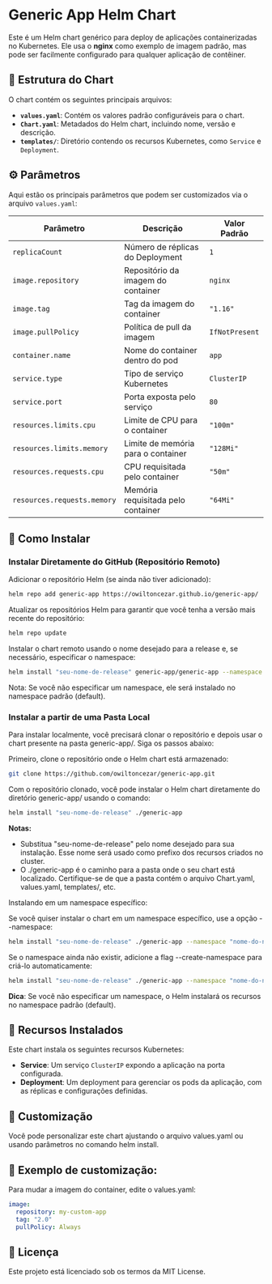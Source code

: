 # Generic App Helm Chart

Este é um Helm chart genérico para deploy de aplicações containerizadas no Kubernetes. Ele usa o **nginx** como exemplo de imagem padrão, mas pode ser facilmente configurado para qualquer aplicação de contêiner.

## 📂 Estrutura do Chart

O chart contém os seguintes principais arquivos:

- **`values.yaml`**: Contém os valores padrão configuráveis para o chart.
- **`Chart.yaml`**: Metadados do Helm chart, incluindo nome, versão e descrição.
- **`templates/`**: Diretório contendo os recursos Kubernetes, como `Service` e `Deployment`.

## ⚙️ Parâmetros

Aqui estão os principais parâmetros que podem ser customizados via o arquivo `values.yaml`:

| Parâmetro                 | Descrição                                       | Valor Padrão    |
|---------------------------|-------------------------------------------------|-----------------|
| `replicaCount`            | Número de réplicas do Deployment                | `1`             |
| `image.repository`        | Repositório da imagem do container              | `nginx`         |
| `image.tag`               | Tag da imagem do container                      | `"1.16"`        |
| `image.pullPolicy`        | Política de pull da imagem                      | `IfNotPresent`  |
| `container.name`          | Nome do container dentro do pod                 | `app`           |
| `service.type`            | Tipo de serviço Kubernetes                      | `ClusterIP`     |
| `service.port`            | Porta exposta pelo serviço                      | `80`            |
| `resources.limits.cpu`    | Limite de CPU para o container                  | `"100m"`        |
| `resources.limits.memory` | Limite de memória para o container              | `"128Mi"`       |
| `resources.requests.cpu`  | CPU requisitada pelo container                  | `"50m"`         |
| `resources.requests.memory` | Memória requisitada pelo container            | `"64Mi"`        |

## 🚀 Como Instalar

### Instalar Diretamente do GitHub (Repositório Remoto)

Adicionar o repositório Helm (se ainda não tiver adicionado):

```bash
helm repo add generic-app https://owiltoncezar.github.io/generic-app/
```
Atualizar os repositórios Helm para garantir que você tenha a versão mais recente do repositório:

```bash
helm repo update
```
Instalar o chart remoto usando o nome desejado para a release e, se necessário, especificar o namespace:

```bash
helm install "seu-nome-de-release" generic-app/generic-app --namespace "nome-do-namespace" --create-namespace
```
Nota: Se você não especificar um namespace, ele será instalado no namespace padrão (default).

### Instalar a partir de uma Pasta Local

Para instalar localmente, você precisará clonar o repositório e depois usar o chart presente na pasta generic-app/. Siga os passos abaixo:

Primeiro, clone o repositório onde o Helm chart está armazenado:

```bash
git clone https://github.com/owiltoncezar/generic-app.git
```
Com o repositório clonado, você pode instalar o Helm chart diretamente do diretório generic-app/ usando o comando:

```bash
helm install "seu-nome-de-release" ./generic-app
```

**Notas:** 
 - Substitua "seu-nome-de-release" pelo nome desejado para sua instalação. Esse nome será usado como prefixo dos recursos criados no cluster.
 - O ./generic-app é o caminho para a pasta onde o seu chart está localizado. Certifique-se de que a pasta contém o arquivo Chart.yaml, values.yaml, templates/, etc.

Instalando em um namespace específico:

Se você quiser instalar o chart em um namespace específico, use a opção --namespace:

```bash
helm install "seu-nome-de-release" ./generic-app --namespace "nome-do-namespace"
```
Se o namespace ainda não existir, adicione a flag --create-namespace para criá-lo automaticamente:

```bash
helm install "seu-nome-de-release" ./generic-app --namespace "nome-do-namespace" --create-namespace
```

**Dica**: Se você não especificar um namespace, o Helm instalará os recursos no namespace padrão (default).

## 📌 Recursos Instalados

Este chart instala os seguintes recursos Kubernetes:

- **Service**: Um serviço `ClusterIP` expondo a aplicação na porta configurada.  
- **Deployment**: Um deployment para gerenciar os pods da aplicação, com as réplicas e configurações definidas.  

## 🎨 Customização
Você pode personalizar este chart ajustando o arquivo values.yaml ou usando parâmetros no comando helm install.

## 🔧 Exemplo de customização:
Para mudar a imagem do container, edite o values.yaml:

```yaml
image:
  repository: my-custom-app
  tag: "2.0"
  pullPolicy: Always
```  

## 📜 Licença
Este projeto está licenciado sob os termos da MIT License.

